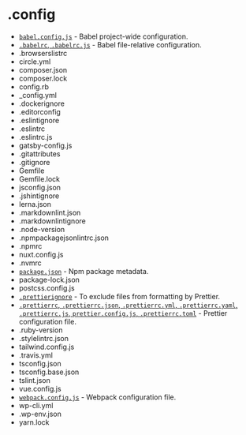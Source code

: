 # .config

- [`babel.config.js`](https://babeljs.io/docs/en/7.5.0/config-files) - Babel project-wide configuration.
- [`.babelrc`, `.babelrc.js`](https://babeljs.io/docs/en/7.5.0/config-files) - Babel file-relative configuration.
- .browserslistrc
- circle.yml
- composer.json
- composer.lock
- config.rb
- _config.yml
- .dockerignore
- .editorconfig
- .eslintignore
- .eslintrc
- .eslintrc.js
- gatsby-config.js
- .gitattributes
- .gitignore
- Gemfile
- Gemfile.lock
- jsconfig.json
- .jshintignore
- lerna.json
- .markdownlint.json
- .markdownlintignore
- .node-version
- .npmpackagejsonlintrc.json
- .npmrc
- nuxt.config.js
- .nvmrc
- [`package.json`](https://docs.npmjs.com/files/package.json) - Npm package metadata.
- package-lock.json
- postcss.config.js
- [`.prettierignore`](https://prettier.io/docs/en/ignore.html) - To exclude files from formatting by Prettier.
- [`.prettierrc`, `.prettierrc.json`, `.prettierrc.yml`, `.prettierrc.yaml`, `.prettierrc.js`, `prettier.config.js`, `.prettierrc.toml`](https://prettier.io/docs/en/configuration.html) - Prettier configuration file.
- .ruby-version
- .stylelintrc.json
- tailwind.config.js
- .travis.yml
- tsconfig.json
- tsconfig.base.json
- tslint.json
- vue.config.js
- [`webpack.config.js`](https://webpack.js.org/configuration/) - Webpack configuration file.
- wp-cli.yml
- .wp-env.json
- yarn.lock
